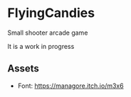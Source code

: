 # FlyingCandies

Small shooter arcade game

It is a work in progress


## Assets

- Font: https://managore.itch.io/m3x6

